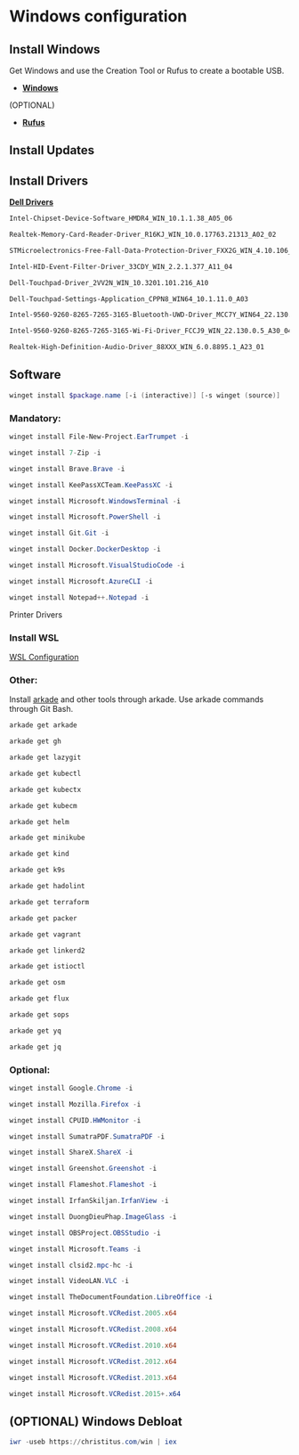 # Windows configuration

## Install Windows

Get Windows and use the Creation Tool or Rufus to create a bootable USB.

* [**Windows**](https://www.microsoft.com/software-download/)

(OPTIONAL)

* [**Rufus**](https://github.com/pbatard/rufus)

## Install Updates

## Install Drivers

[**Dell Drivers**](https://www.dell.com/support/home/pl-pl/product-support/product/latitude-15-5580-laptop/drivers)

```txt
Intel-Chipset-Device-Software_HMDR4_WIN_10.1.1.38_A05_06

Realtek-Memory-Card-Reader-Driver_R16KJ_WIN_10.0.17763.21313_A02_02

STMicroelectronics-Free-Fall-Data-Protection-Driver_FXX2G_WIN_4.10.106_A02

Intel-HID-Event-Filter-Driver_33CDY_WIN_2.2.1.377_A11_04

Dell-Touchpad-Driver_2VV2N_WIN_10.3201.101.216_A10

Dell-Touchpad-Settings-Application_CPPN8_WIN64_10.1.11.0_A03

Intel-9560-9260-8265-7265-3165-Bluetooth-UWD-Driver_MCC7Y_WIN64_22.130.0.2_A34_02

Intel-9560-9260-8265-7265-3165-Wi-Fi-Driver_FCCJ9_WIN_22.130.0.5_A30_04

Realtek-High-Definition-Audio-Driver_88XXX_WIN_6.0.8895.1_A23_01
```

## Software

```powershell
winget install $package.name [-i (interactive)] [-s winget (source)]
```

### **Mandatory:**

```powershell
winget install File-New-Project.EarTrumpet -i

winget install 7-Zip -i

winget install Brave.Brave -i

winget install KeePassXCTeam.KeePassXC -i

winget install Microsoft.WindowsTerminal -i

winget install Microsoft.PowerShell -i

winget install Git.Git -i

winget install Docker.DockerDesktop -i

winget install Microsoft.VisualStudioCode -i

winget install Microsoft.AzureCLI -i

winget install Notepad++.Notepad -i
```

Printer Drivers

### **Install WSL**

[WSL Configuration](https://github.com/RustyTake-Off/my-configs/tree/main/wsl_2)

### **Other:**

Install [arkade](https://github.com/alexellis/arkade) and other tools through arkade. Use arkade commands through Git Bash.

```bash
arkade get arkade

arkade get gh

arkade get lazygit

arkade get kubectl

arkade get kubectx

arkade get kubecm

arkade get helm

arkade get minikube

arkade get kind

arkade get k9s

arkade get hadolint

arkade get terraform

arkade get packer

arkade get vagrant

arkade get linkerd2

arkade get istioctl

arkade get osm

arkade get flux

arkade get sops

arkade get yq

arkade get jq
```

### **Optional:**

```powershell
winget install Google.Chrome -i

winget install Mozilla.Firefox -i

winget install CPUID.HWMonitor -i

winget install SumatraPDF.SumatraPDF -i

winget install ShareX.ShareX -i

winget install Greenshot.Greenshot -i

winget install Flameshot.Flameshot -i

winget install IrfanSkiljan.IrfanView -i

winget install DuongDieuPhap.ImageGlass -i

winget install OBSProject.OBSStudio -i

winget install Microsoft.Teams -i

winget install clsid2.mpc-hc -i

winget install VideoLAN.VLC -i

winget install TheDocumentFoundation.LibreOffice -i

winget install Microsoft.VCRedist.2005.x64

winget install Microsoft.VCRedist.2008.x64

winget install Microsoft.VCRedist.2010.x64

winget install Microsoft.VCRedist.2012.x64

winget install Microsoft.VCRedist.2013.x64

winget install Microsoft.VCRedist.2015+.x64
```

## (OPTIONAL) Windows Debloat

```powershell
iwr -useb https://christitus.com/win | iex
```
